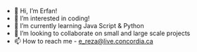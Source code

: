 - 👋 Hi, I’m Erfan!
- 👀 I’m interested in coding!
- 🌱 I’m currently learning Java Script & Python
- 💞️ I’m looking to collaborate on small and large scale projects
- 📫 How to reach me - e_reza@live.concordia.ca

<!---
ErfanReza/ErfanReza is a ✨ special ✨ repository because its `README.md` (this file) appears on your GitHub profile.
You can click the Preview link to take a look at your changes.
--->
